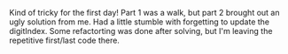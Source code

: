 Kind of tricky for the first day! Part 1 was a walk, but part 2 brought out an ugly solution from me. Had a little stumble with forgetting to update the digitIndex. Some refactorting was done after solving, but I'm leaving the repetitive first/last code there.
